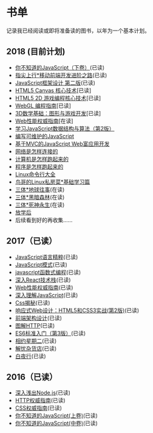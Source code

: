 # 书单
记录我已经阅读或即将准备读的图书，以年为一个基本计划。

## 2018 (目前计划)
* [你不知道的JavaScript（下卷）](https://book.douban.com/subject/27620408/)(已读)
* [指尖上行*移动前端开发进阶之路](https://book.douban.com/subject/27149862/)(已读)
* [JavaScript框架设计 第二版](https://book.douban.com/subject/27133542/)(已读)
* [HTML5 Canvas 核心技术](https://book.douban.com/subject/24533314/)[已读]
* [HTML5 2D 游戏编程核心技术](https://www.amazon.cn/dp/B01N6DNDG4)[已读]
* [WebGL 编程指南](https://book.douban.com/subject/25909351/)[已读]
* [3D数学基础：图形与游戏开发](https://book.douban.com/subject/1400419/)[已读]
* [Web性能权威指南](https://book.douban.com/subject/25856314/)[在读]
* [学习JavaScript数据结构与算法（第2版）](https://book.douban.com/subject/27129352/)
* [编写可维护的JavaScript](https://book.douban.com/subject/21792530/)
* [基于MVC的JavaScript Web富应用开发](https://book.douban.com/subject/10733304/)
* [网络是怎样连接的](https://book.douban.com/subject/26941639/)
* [计算机是怎样跑起来的](http://www.ituring.com.cn/book/1139)
* [程序是怎样跑起来的](http://www.ituring.com.cn/book/1136)
* [Linux命令行大全](https://book.douban.com/subject/22226727/)
* [鸟哥的Linux私房菜*基础学习篇](https://book.douban.com/subject/4889838/)
* [三体*地球往事](https://book.douban.com/subject/2567698/)(在读)
* [三体*黑暗森林](https://book.douban.com/subject/3066477/)(在读)
* [三体*死神永生](https://book.douban.com/subject/5363767/)(在读)
* [放学后](https://book.douban.com/subject/4074636/)
* 后续看到好的再收集......

## 2017（已读）
* [JavaScript语言精粹](https://book.douban.com/subject/11874748/)(已读)
* [JavaScript模式](https://book.douban.com/subject/11506062/)(已读)
* [javascript函数式编程](https://book.douban.com/subject/26579320/)(已读)
* [深入React技术栈](https://book.douban.com/subject/26918038/)(已读)
* [Web性能权威指南](https://book.douban.com/subject/25856314/)(已读)
* [深入理解JavaScript](https://book.douban.com/subject/26697422/)(已读)
* [Css揭秘](https://book.douban.com/subject/26745943/)(已读)
* [响应式Web设计：HTML5和CSS3实战(第2版)](http://www.ituring.com.cn/book/1817)(已读)
* [前端架构设计](https://book.douban.com/subject/27019706/)(已读)
* [图解HTTP](https://book.douban.com/subject/25863515/)(已读)
* [ES6标准入门（第3版）](https://book.douban.com/subject/27127030/)(已读)
* [相约星期二](https://book.douban.com/subject/2194123/)(已读)
* [解忧杂货店](https://book.douban.com/subject/25862578/)(已读)
* [白夜行](https://book.douban.com/subject/10554308/)(已读)

## 2016（已读）
* [深入浅出Node.js](https://book.douban.com/subject/25768396/)(已读)
* [HTTP权威指南](https://book.douban.com/subject/10746113/)(已读)
* [CSS权威指南](https://book.douban.com/subject/2308234/)(已读)
* [你不知道的JavaScript(上卷)](https://book.douban.com/subject/26351021/)(已读)
* [你不知道的JavaScript(中卷)](https://book.douban.com/subject/26854244/)(已读)
